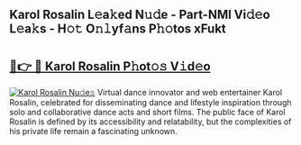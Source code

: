 ## Karol Rosalin L𝚎a𝚔ed N𝚞𝚍e - Part-NMl Vi𝚍𝚎o L𝚎a𝚔s - H𝚘𝚝 O𝚗𝚕yf𝚊ns P𝚑𝚘tos xFukt

# <h2><a href="http://kf9elr.oniu.top/?m=Karol+Rosalin">🔗👉 🔴 Karol Rosalin P𝚑ot𝚘𝚜 V𝚒d𝚎o</a></h2>

[![Karol Rosalin Nu𝚍e𝚜](https://i.imgur.com/0qMVB7G.gif)](http://kf9elr.oniu.top/?m=Karol+Rosalin)
Virtual dance innovator and web entertainer Karol Rosalin, celebrated for disseminating dance and lifestyle inspiration through solo and collaborative dance acts and short films. The public face of Karol Rosalin is defined by its accessibility and relatability, but the complexities of his private life remain a fascinating unknown.  
